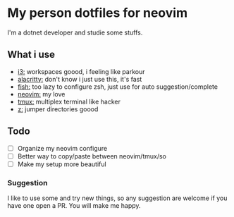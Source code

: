 # My person dotfiles for neovim

I'm a dotnet developer and studie some stuffs.

## What i use
- [i3:](https://github.com/i3/i3) workspaces goood, i feeling like parkour
- [alacritty:](https://github.com/alacritty/alacritty) don't know i just use this, it's fast
- [fish:](https://github.com/fish-shell/fish-shell) too lazy to configure zsh, just use for auto suggestion/complete
- [neovim:](https://github.com/neovim/neovim) my love
- [tmux:](https://github.com/tmux/tmux) multiplex terminal like hacker
- [z:](https://github.com/rupa/z) jumper directories goood

## Todo
- [ ] Organize my neovim configure
- [ ] Better way to copy/paste between neovim/tmux/so
- [ ] Make my setup more beautiful

### Suggestion
I like to use some and try new things, so any suggestion are welcome if you have one open a PR. You will make me happy.
